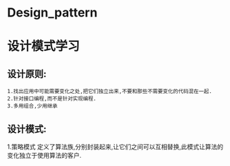 # Design_pattern
设计模式学习
=================
设计原则:
----------------
    1.找出应用中可能需要变化之处,把它们独立出来,不要和那些不需要变化的代码混在一起.
    2.针对接口编程,而不是针对实现编程.
    3.多用组合,少用继承
设计模式:
----------------
  1.策略模式
    定义了算法族,分别封装起来,让它们之间可以互相替换,此模式让算法的变化独立于使用算法的客户.
  
